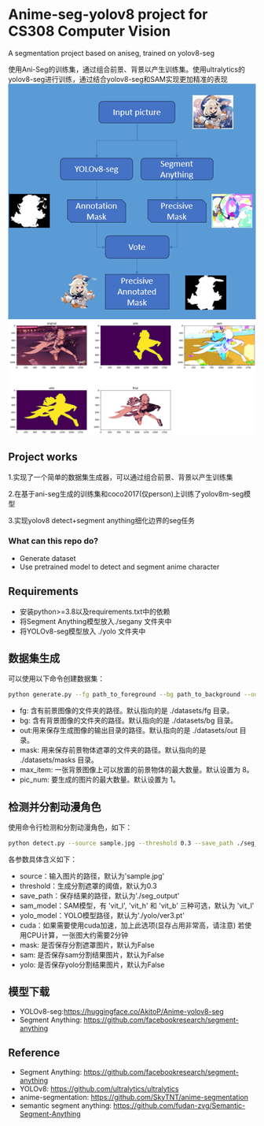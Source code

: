 # Anime-seg-yolov8 project for CS308 Computer Vision
A segmentation project based on aniseg, trained on yolov8-seg

使用Ani-Seg的训练集，通过组合前景、背景以产生训练集。使用ultralytics的yolov8-seg进行训练，通过结合yolov8-seg和SAM实现更加精准的表现
![Sample](./pics/pipeline.png)
![Sample](./pics/output.png)
## Project works
1.实现了一个简单的数据集生成器，可以通过组合前景、背景以产生训练集

2.在基于ani-seg生成的训练集和coco2017(仅person)上训练了yolov8m-seg模型

3.实现yolov8 detect+segment anything细化边界的seg任务

### What can this repo do?
- Generate dataset
- Use pretrained model to detect and segment anime character

## Requirements
- 安装python>=3.8以及requirements.txt中的依赖
- 将Segment Anything模型放入./segany 文件夹中
- 将YOLOv8-seg模型放入 ./yolo 文件夹中

## 数据集生成
可以使用以下命令创建数据集：
```bash
python generate.py --fg path_to_foreground --bg path_to_background --out path_to_output --mask path_to_mask --max_item number_of_items --pic_num number_of_pictures
```
- fg: 含有前景图像的文件夹的路径。默认指向的是 ./datasets/fg 目录。
- bg: 含有背景图像的文件夹的路径。默认指向的是 ./datasets/bg 目录。
- out:用来保存生成图像的输出目录的路径。默认指向的是 ./datasets/out 目录。
- mask: 用来保存前景物体遮罩的文件夹的路径。默认指向的是 ./datasets/masks 目录。
- max_item: 一张背景图像上可以放置的前景物体的最大数量。默认设置为 8。
- pic_num: 要生成的图片的最大数量。默认设置为 1。
## 检测并分割动漫角色

使用命令行检测和分割动漫角色，如下：

```bash
python detect.py --source sample.jpg --threshold 0.3 --save_path ./seg_output --sam_model vit_l --yolo_model ./yolo/ver3.pt --cuda --mask --sam --yolo
```
各参数具体含义如下：

- source：输入图片的路径，默认为'sample.jpg'
- threshold：生成分割遮罩的阈值，默认为0.3
- save_path：保存结果的路径，默认为'./seg_output'
- sam_model：SAM模型，有 'vit_l', 'vit_h' 和 'vit_b' 三种可选，默认为 'vit_l'
- yolo_model：YOLO模型路径，默认为'./yolo/ver3.pt'
- cuda：如果需要使用cuda加速，加上此选项(显存占用非常高，请注意) 若使用CPU计算，一张图大约需要2分钟
- mask: 是否保存分割遮罩图片，默认为False
- sam: 是否保存sam分割结果图片，默认为False
- yolo: 是否保存yolo分割结果图片，默认为False


## 模型下载

- YOLOv8-seg:https://huggingface.co/AkitoP/Anime-yolov8-seg
- Segment Anything: https://github.com/facebookresearch/segment-anything
## Reference
- Segment Anything: https://github.com/facebookresearch/segment-anything
- YOLOv8: https://github.com/ultralytics/ultralytics
- anime-segmentation: https://github.com/SkyTNT/anime-segmentation
- semantic segment anything: https://github.com/fudan-zvg/Semantic-Segment-Anything
